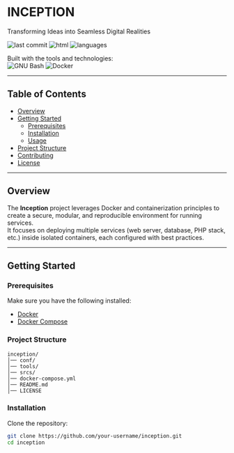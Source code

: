 # INCEPTION

Transforming Ideas into Seamless Digital Realities

![last commit](https://img.shields.io/badge/last%20commit-today-blue?style=for-the-badge)
![html](https://img.shields.io/badge/html-55.9%25-orange?style=for-the-badge)
![languages](https://img.shields.io/badge/languages-4-blue?style=for-the-badge)

Built with the tools and technologies:  
![GNU Bash](https://img.shields.io/badge/GNU%20Bash-4EAA25?style=for-the-badge&logo=gnu-bash&logoColor=white)
![Docker](https://img.shields.io/badge/Docker-2496ED?style=for-the-badge&logo=docker&logoColor=white)

---

## Table of Contents

- [Overview](#overview)
- [Getting Started](#getting-started)
  - [Prerequisites](#prerequisites)
  - [Installation](#installation)
  - [Usage](#usage)
- [Project Structure](#project-structure)
- [Contributing](#contributing)
- [License](https://github.com/BrahimJandri/Inception/blob/main/License)

---

## Overview
The **Inception** project leverages Docker and containerization principles to create a secure, modular, and reproducible environment for running services.  
It focuses on deploying multiple services (web server, database, PHP stack, etc.) inside isolated containers, each configured with best practices.

---

## Getting Started

### Prerequisites
Make sure you have the following installed:
- [Docker](https://docs.docker.com/get-docker/)
- [Docker Compose](https://docs.docker.com/compose/)


### Project Structure
```
inception/
│── conf/
│── tools/
│── srcs/
│── docker-compose.yml
│── README.md
│── LICENSE
```

### Installation
Clone the repository:
```bash
git clone https://github.com/your-username/inception.git
cd inception

